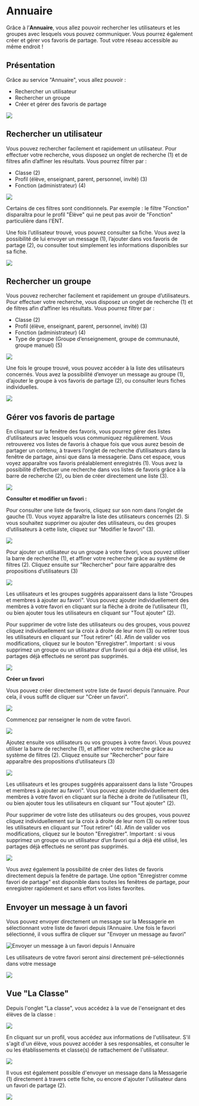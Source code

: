# Annuaire

Grâce à l’**Annuaire**, vous allez pouvoir rechercher les utilisateurs et les groupes avec lesquels vous pouvez communiquer. Vous pourrez également créer et gérer vos favoris de partage. Tout votre réseau accessible au même endroit !

## Présentation

Grâce au service "Annuaire", vous allez pouvoir :

* Rechercher un utilisateur
* Rechercher un groupe
* Créer et gérer des favoris de partage

![](.gitbook/assets/2018-08-22_18h11_12%20%282%29.png)

## Rechercher un utilisateur

Vous pouvez rechercher facilement et rapidement un utilisateur. Pour effectuer votre recherche, vous disposez un onglet de recherche \(1\) et de filtres afin d’affiner les résultats. Vous pourrez filtrer par :

* Classe \(2\)
* Profil \(élève, enseignant, parent, personnel, invité\) \(3\)
* Fonction \(administrateur\) \(4\)

![](.gitbook/assets/2018-08-22_18h17_30%20%282%29%20%284%29.png)

Certains de ces filtres sont conditionnels. Par exemple : le filtre "Fonction" disparaîtra pour le profil "Élève" qui ne peut pas avoir de "Fonction" particulière dans l'ENT.

Une fois l’utilisateur trouvé, vous pouvez consulter sa fiche. Vous avez la possibilité de lui envoyer un message \(1\), l’ajouter dans vos favoris de partage \(2\), ou consulter tout simplement les informations disponibles sur sa fiche.

![](.gitbook/assets/2018-08-22_18h14_20%20%282%29%20%284%29.png)

## Rechercher un groupe

Vous pouvez rechercher facilement et rapidement un groupe d’utilisateurs. Pour effectuer votre recherche, vous disposez un onglet de recherche \(1\) et de filtres afin d’affiner les résultats. Vous pourrez filtrer par :

* Classe \(2\)
* Profil \(élève, enseignant, parent, personnel, invité\) \(3\)
* Fonction \(administrateur\) \(4\)
* Type de groupe \(Groupe d’enseignement, groupe de communauté, groupe manuel\) \(5\)

![](.gitbook/assets/2018-08-22_18h15_28%20%282%29.png)

Une fois le groupe trouvé, vous pouvez accéder à la liste des utilisateurs concernés. Vous avez la possibilité d’envoyer un message au groupe \(1\), d’ajouter le groupe à vos favoris de partage \(2\), ou consulter leurs fiches individuelles.

![](.gitbook/assets/2018-08-22_18h19_24%20%282%29%20%285%29.png)

## Gérer vos favoris de partage

En cliquant sur la fenêtre des favoris, vous pourrez gérer des listes d’utilisateurs avec lesquels vous communiquez régulièrement. Vous retrouverez vos listes de favoris à chaque fois que vous aurez besoin de partager un contenu, à travers l’onglet de recherche d’utilisateurs dans la fenêtre de partage, ainsi que dans la messagerie. Dans cet espace, vous voyez apparaître vos favoris préalablement enregistrés \(1\). Vous avez la possibilité d’effectuer une recherche dans vos listes de favoris grâce à la barre de recherche \(2\), ou bien de créer directement une liste \(3\).

![](.gitbook/assets/2018-08-23_09h42_25%20%282%29%20%285%29.png)

**Consulter et modifier un favori :**

Pour consulter une liste de favoris, cliquez sur son nom dans l’onglet de gauche \(1\). Vous voyez apparaître la liste des utilisateurs concernés \(2\). Si vous souhaitez supprimer ou ajouter des utilisateurs, ou des groupes d’utilisateurs à cette liste, cliquez sur "Modifier le favori" \(3\).

![](.gitbook/assets/2018-08-23_09h44_19-2%20%283%29.png)

Pour ajouter un utilisateur ou un groupe à votre favori, vous pouvez utiliser la barre de recherche \(1\), et affiner votre recherche grâce au système de filtres \(2\). Cliquez ensuite sur "Rechercher" pour faire apparaître des propositions d’utilisateurs \(3\)

![](.gitbook/assets/2018-08-23_09h46_15%20%282%29%20%283%29.png)

Les utilisateurs et les groupes suggérés apparaissent dans la liste "Groupes et membres à ajouter au favori". Vous pouvez ajouter individuellement des membres à votre favori en cliquant sur la flèche à droite de l’utilisateur \(1\), ou bien ajouter tous les utilisateurs en cliquant sur "Tout ajouter" \(2\).

Pour supprimer de votre liste des utilisateurs ou des groupes, vous pouvez cliquez individuellement sur la croix à droite de leur nom \(3\) ou retirer tous les utilisateurs en cliquant sur "Tout retirer" \(4\). Afin de valider vos modifications, cliquez sur le bouton "Enregistrer". Important : si vous supprimez un groupe ou un utilisateur d’un favori qui a déjà été utilisé, les partages déjà effectués ne seront pas supprimés.

![](.gitbook/assets/2018-08-23_09h48_18-1-2-1%20%284%29.png)

**Créer un favori**

Vous pouvez créer directement votre liste de favori depuis l’annuaire. Pour cela, il vous suffit de cliquer sur "Créer un favori".

![](.gitbook/assets/2018-08-23_09h50_00-1-1%20%283%29.png)

Commencez par renseigner le nom de votre favori.

![](.gitbook/assets/2018-08-23_09h51_03-2-1%20%281%29.png)

Ajoutez ensuite vos utilisateurs ou vos groupes à votre favori. Vous pouvez utiliser la barre de recherche \(1\), et affiner votre recherche grâce au système de filtres \(2\). Cliquez ensuite sur "Rechercher" pour faire apparaître des propositions d’utilisateurs \(3\)

![](.gitbook/assets/2018-08-23_09h52_15-1-1%20%283%29.png)

Les utilisateurs et les groupes suggérés apparaissent dans la liste "Groupes et membres à ajouter au favori". Vous pouvez ajouter individuellement des membres à votre favori en cliquant sur la flèche à droite de l’utilisateur \(1\), ou bien ajouter tous les utilisateurs en cliquant sur "Tout ajouter" \(2\).

Pour supprimer de votre liste des utilisateurs ou des groupes, vous pouvez cliquez individuellement sur la croix à droite de leur nom \(3\) ou retirer tous les utilisateurs en cliquant sur "Tout retirer" \(4\). Afin de valider vos modifications, cliquez sur le bouton "Enregistrer". Important : si vous supprimez un groupe ou un utilisateur d’un favori qui a déjà été utilisé, les partages déjà effectués ne seront pas supprimés.

![](.gitbook/assets/2018-08-23_09h48_18-1-2-1%20%2812%29.png)

Vous avez également la possibilité de créer des listes de favoris directement depuis la fenêtre de partage. Une option "Enregistrer comme favori de partage" est disponible dans toutes les fenêtres de partage, pour enregistrer rapidement et sans effort vos listes favorites.

## Envoyer un message à un favori

Vous pouvez envoyer directement un message sur la Messagerie en sélectionnant votre liste de favori depuis l’Annuaire. Une fois le favori sélectionné, il vous suffira de cliquer sur "Envoyer un message au favori"

![Envoyer un message &#xE0; un favori depuis l Annuaire](.gitbook/assets/annuaire1d-message-favori%20%282%29%20%285%29.png)

Les utilisateurs de votre favori seront ainsi directement pré-sélectionnés dans votre message

![](.gitbook/assets/messagerie1d-favori%20%282%29%20%281%29.png)

## Vue "La Classe"

Depuis l'onglet "La classe", vous accédez à la vue de l'enseignant et des élèves de la classe :

![](.gitbook/assets/image%20%284%29%20%285%29.png)

En cliquant sur un profil, vous accédez aux informations de l'utilisateur. S'il s'agit d'un élève, vous pouvez accéder à ses responsables, et consulter le ou les établissements et classe\(s\) de rattachement de l'utilisateur.

![](.gitbook/assets/image%20%285%29%20%281%29.png)

Il vous est également possible d'envoyer un message dans la Messagerie \(1\) directement à travers cette fiche, ou encore d'ajouter l'utilisateur dans un favori de partage \(2\).

![](.gitbook/assets/fiche-maclasse%20%282%29%20%283%29.png)

